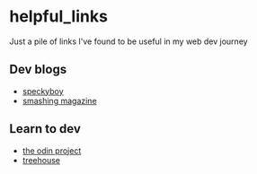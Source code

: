 # helpful_links
Just a pile of links I've found to be useful in my web dev journey


## Dev blogs

- [speckyboy](https://speckyboy.com/)
- [smashing magazine](https://www.smashingmagazine.com/)

## Learn to dev

- [the odin project](https://www.theodinproject.com/)
- [treehouse](https://teamtreehouse.com/)

